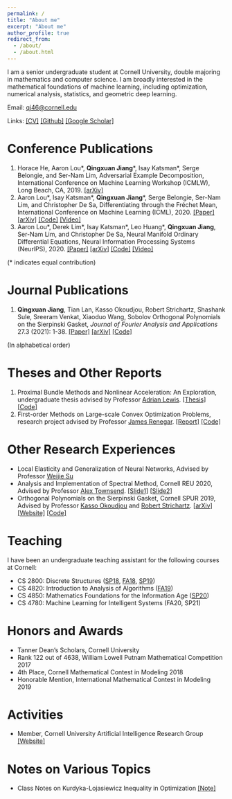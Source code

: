 ```yaml
---
permalink: /
title: "About me"
excerpt: "About me"
author_profile: true
redirect_from: 
  - /about/
  - /about.html
---
```


I am a senior undergraduate student at Cornell University, double majoring in mathematics and computer science. I am broadly interested in the mathematical foundations of machine learning, including optimization, numerical analysis, statistics, and geometric deep learning.

Email: qj46@cornell.edu

Links: [[CV]](https://mathreader.github.io/files/cv.pdf) [[Github]](https://github.com/mathreader) [[Google Scholar]](https://scholar.google.com/citations?user=D7TlJL4AAAAJ)


Conference Publications
======
1. Horace He, Aaron Lou\*, __Qingxuan Jiang__\*, Isay Katsman\*, Serge Belongie, and Ser-Nam Lim, Adversarial Example Decomposition, International Conference on Machine Learning Workshop (ICMLW), Long Beach, CA, 2019. [[arXiv]](https://arxiv.org/abs/1812.01198)
1. Aaron Lou\*, Isay Katsman\*, __Qingxuan Jiang__\*,  Serge Belongie,  Ser-Nam Lim, and Christopher De Sa, Differentiating through the Fréchet Mean, International Conference on Machine Learning (ICML), 2020. [[Paper]](http://proceedings.mlr.press/v119/lou20a/lou20a.pdf) [[arXiv]](https://arxiv.org/abs/2003.00335) [[Code]](https://github.com/CUAI/Differentiable-Frechet-Mean) [[Video]](https://icml.cc/virtual/2020/poster/6073)
1. Aaron Lou\*, Derek Lim\*, Isay Katsman\*, Leo Huang\*, __Qingxuan Jiang__, Ser-Nam Lim, and Christopher De Sa, Neural Manifold Ordinary Differential Equations, Neural Information Processing Systems (NeurlPS), 2020. [[Paper]](https://papers.nips.cc/paper/2020/file/cbf8710b43df3f2c1553e649403426df-Paper.pdf) [[arXiv]](https://arxiv.org/abs/2006.10254) [[Code]](https://github.com/CUAI/Neural-Manifold-Ordinary-Differential-Equations) [[Video]](https://slideslive.com/38930925/neural-manifold-ordinary-differential-equations)

(\* indicates equal contribution)


Journal Publications
======
1. __Qingxuan Jiang__, Tian Lan, Kasso Okoudjou, Robert Strichartz, Shashank Sule, Sreeram Venkat, Xiaoduo Wang, Sobolov Orthogonal Polynomials on the Sierpinski Gasket, _Journal of Fourier Analysis and Applications_ 27.3 (2021): 1-38. [[Paper]](https://link.springer.com/article/10.1007/s00041-021-09819-0) [[arXiv]](https://arxiv.org/abs/2010.00107) [[Code]](https://github.com/s769/op_on_sg)

(In alphabetical order)


Theses and Other Reports
======
1. Proximal Bundle Methods and Nonlinear Acceleration: An Exploration, undergraduate thesis advised by Professor [Adrian Lewis](https://people.orie.cornell.edu/aslewis/). [[Thesis]](https://mathreader.github.io/files/senior_thesis.pdf) [[Code]](https://github.com/mathreader/nonlinear-acceleration-bundle-method)
1. First-order Methods on Large-scale Convex Optimization Problems, research project advised by Professor [James Renegar](https://www.engineering.cornell.edu/faculty-directory/james-renegar). [[Report]](https://mathreader.github.io/files/report_first_order_method.pdf) [[Code]](https://github.com/mathreader/first-order-method-feasibility)


Other Research Experiences
======
- Local Elasticity and Generalization of Neural Networks, Advised by Professor [Weijie Su](http://stat.wharton.upenn.edu/~suw/)
- Analysis and Implementation of Spectral Method, Cornell REU 2020, Advised by Professor [Alex Townsend](http://pi.math.cornell.edu/~ajt/). [[Slide1]](https://mathreader.github.io/files/Slides_REU_Project1_contFEAST_extension.pdf) [[Slide2]](https://mathreader.github.io/files/Slides_REU_Project2_fractional_diffusion_equations.pdf)
- Orthogonal Polynomials on the Sierpinski Gasket, Cornell SPUR 2019, Advised by Professor [Kasso Okoudjou](https://sites.tufts.edu/kasso/) and [Robert Strichartz](https://math.cornell.edu/robert-s-strichartz). [[arXiv]](https://arxiv.org/abs/2010.00107) [[Website]](https://e.math.cornell.edu/sites/op_on_sg/html/) [[Code]](https://github.com/s769/op_on_sg)


Teaching
======
I have been an undergraduate teaching assistant for the following courses at Cornell:
- CS 2800: Discrete Structures ([SP18](https://courses.cis.cornell.edu/cs2800/wiki/index.php/CS_2800_Spring_2018), [FA18](https://courses.cis.cornell.edu/cs2800/wiki/index.php/CS_2800_Fall_2018), [SP19](https://courses.cis.cornell.edu/cs2800/wiki/index.php/CS_2800_Spring_2019))
- CS 4820: Introduction to Analysis of Algorithms ([FA19](https://www.cs.cornell.edu/courses/cs4820/2019fa/))
- CS 4850: Mathematics Foundations for the Information Age ([SP20](https://www.cs.cornell.edu/courses/cs4850/2020sp/))
- CS 4780: Machine Learning for Intelligent Systems (FA20, SP21)


Honors and Awards
======
- Tanner Dean’s Scholars, Cornell University
- Rank 122 out of 4638, William Lowell Putnam Mathematical Competition 2017
- 4th Place, Cornell Mathematical Contest in Modeling 2018
- Honorable Mention, International Mathematical Contest in Modeling 2019


Activities
======
- Member, Cornell University Artificial Intelligence Research Group [[Website]](https://cuai.github.io/)


Notes on Various Topics
======
- Class Notes on Kurdyka-Lojasiewicz Inequality in Optimization [[Note]](https://mathreader.github.io/files/note_kurdyka_lojasiewicz_inequality.pdf)